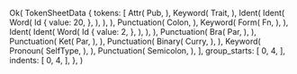 Ok(
    TokenSheetData {
        tokens: [
            Attr(
                Pub,
            ),
            Keyword(
                Trait,
            ),
            Ident(
                Ident(
                    Word(
                        Id {
                            value: 20,
                        },
                    ),
                ),
            ),
            Punctuation(
                Colon,
            ),
            Keyword(
                Form(
                    Fn,
                ),
            ),
            Ident(
                Ident(
                    Word(
                        Id {
                            value: 2,
                        },
                    ),
                ),
            ),
            Punctuation(
                Bra(
                    Par,
                ),
            ),
            Punctuation(
                Ket(
                    Par,
                ),
            ),
            Punctuation(
                Binary(
                    Curry,
                ),
            ),
            Keyword(
                Pronoun(
                    SelfType,
                ),
            ),
            Punctuation(
                Semicolon,
            ),
        ],
        group_starts: [
            0,
            4,
        ],
        indents: [
            0,
            4,
        ],
    },
)